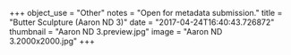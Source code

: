 +++
object_use = "Other"
notes = "Open for metadata submission."
title = "Butter Sculpture (Aaron ND 3)"
date = "2017-04-24T16:40:43.726872"
thumbnail = "Aaron ND 3.preview.jpg"
image = "Aaron ND 3.2000x2000.jpg"
+++
